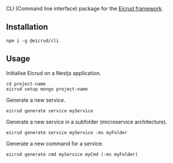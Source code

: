 CLI (Command line interface) package for the [Eicrud framework](https://github.com/eicrud/eicrud).

## Installation

```
npm i -g @eicrud/cli
```

## Usage

Initialise Eicrud on a Nestjs application.

```
cd project-name
eicrud setup mongo project-name
```

Generate a new service.
```
eicrud generate service myService
```

Generate a new service in a subfolder (microservice architecture).

```
eicrud generate service myService -ms myFolder
```

Generate a new command for a service.

```
eicrud generate cmd myService myCmd (-ms myFolder)
```